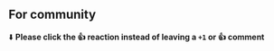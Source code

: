 <!---

Thanks for opening a PR on deepsh!

Please do this:

1. Include a news file with your PR (https://con.sh/devguide.html#changelog).
2. Add the documentation for your feature into `/docs`.
3. Add the example of usage or before-after behavior.
4. Mention the issue that this PR is addressing e.g. `#1234`.

-->

## For community

⬇️ **Please click the 👍 reaction instead of leaving a `+1` or 👍 comment**

